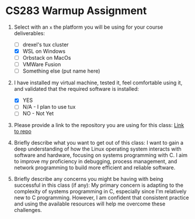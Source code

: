 # CS283 Warmup Assignment

1. Select with an `x` the platform you will be using for your course deliverables:

    - [ ] drexel's tux cluster
    - [x] WSL on Windows
    - [ ] Orbstack on MacOs
    - [ ] VMWare Fusion
    - [ ] Something else (put name here)

2. I have installed my virtual machine, tested it, feel comfortable using it, and validated that the required software is installed:

    - [x] YES
    - [ ] N/A - I plan to use tux
    - [ ] NO - Not Yet

3. Please provide a link to the repository you are using for this class:
  [ Link to repo](https://github.com/bajpainaman/CS283/)

4. Briefly describe what you want to get out of this class:
I want to gain a deep understanding of how the Linux operating system interacts with software and hardware, focusing on systems programming with C. I aim to improve my proficiency in debugging, process management, and network programming to build more efficient and reliable software.

5. Briefly describe any concerns you might be having with being successful in this class (if any):
My primary concern is adapting to the complexity of systems programming in C, especially since I'm relatively new to C programming. However, I am confident that consistent practice and using the available resources will help me overcome these challenges.
